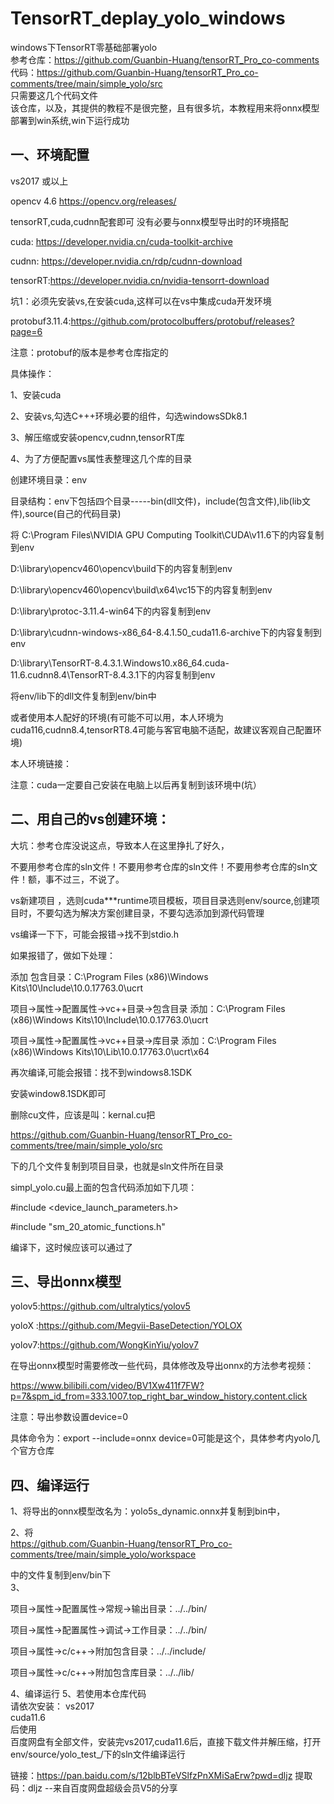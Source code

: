 # TensorRT_deplay_yolo_windows  
windows下TensorRT零基础部署yolo    
参考仓库：https://github.com/Guanbin-Huang/tensorRT_Pro_co-comments    
代码：https://github.com/Guanbin-Huang/tensorRT_Pro_co-comments/tree/main/simple_yolo/src     
只需要这几个代码文件  
该仓库，以及，其提供的教程不是很完整，且有很多坑，本教程用来将onnx模型部署到win系统,win下运行成功   

一、环境配置            
------------  

vs2017 或以上  

opencv 4.6 https://opencv.org/releases/  

tensorRT,cuda,cudnn配套即可 没有必要与onnx模型导出时的环境搭配  

cuda: https://developer.nvidia.cn/cuda-toolkit-archive  

cudnn: https://developer.nvidia.cn/rdp/cudnn-download 

tensorRT:https://developer.nvidia.cn/nvidia-tensorrt-download  

坑1：必须先安装vs,在安装cuda,这样可以在vs中集成cuda开发环境  

protobuf3.11.4:https://github.com/protocolbuffers/protobuf/releases?page=6  

注意：protobuf的版本是参考仓库指定的  

具体操作：

1、安装cuda  

2、安装vs,勾选C+++环境必要的组件，勾选windowsSDk8.1  

3、解压缩或安装opencv,cudnn,tensorRT库  

4、为了方便配置vs属性表整理这几个库的目录  

创建环境目录：env  

目录结构：env下包括四个目录-----bin(dll文件)，include(包含文件),lib(lib文件),source(自己的代码目录)  

将 C:\Program Files\NVIDIA GPU Computing Toolkit\CUDA\v11.6下的内容复制到env  

   D:\library\opencv460\opencv\build下的内容复制到env  
   
   D:\library\opencv460\opencv\build\x64\vc15下的内容复制到env     
   
   D:\library\protoc-3.11.4-win64下的内容复制到env     
   
   D:\library\cudnn-windows-x86_64-8.4.1.50_cuda11.6-archive下的内容复制到env  
   
   D:\library\TensorRT-8.4.3.1.Windows10.x86_64.cuda-11.6.cudnn8.4\TensorRT-8.4.3.1下的内容复制到env   
   
   将env/lib下的dll文件复制到env/bin中      
   
   或者使用本人配好的环境(有可能不可以用，本人环境为cuda116,cudnn8.4,tensorRT8.4可能与客官电脑不适配，故建议客观自己配置环境)   
   
   本人环境链接：    
   
   注意：cuda一定要自己安装在电脑上以后再复制到该环境中(坑）  
   
二、用自己的vs创建环境：  
-----------------------
大坑：参考仓库没说这点，导致本人在这里挣扎了好久，

不要用参考仓库的sln文件！不要用参考仓库的sln文件！不要用参考仓库的sln文件！额，事不过三，不说了。 

vs新建项目 ，选则cuda***runtime项目模板，项目目录选则env/source,创建项目时，不要勾选为解决方案创建目录，不要勾选添加到源代码管理  

vs编译一下下，可能会报错->找不到stdio.h  

如果报错了，做如下处理：  

添加 包含目录：C:\Program Files (x86)\Windows Kits\10\Include\10.0.17763.0\ucrt  

项目->属性->配置属性->vc++目录->包含目录   添加：C:\Program Files (x86)\Windows Kits\10\Include\10.0.17763.0\ucrt    

项目->属性->配置属性->vc++目录->库目录   添加：C:\Program Files (x86)\Windows Kits\10\Lib\10.0.17763.0\ucrt\x64  

再次编译,可能会报错：找不到windows8.1SDK  

安装window8.1SDK即可    

删除cu文件，应该是叫：kernal.cu把  

https://github.com/Guanbin-Huang/tensorRT_Pro_co-comments/tree/main/simple_yolo/src    

下的几个文件复制到项目目录，也就是sln文件所在目录    

simpl_yolo.cu最上面的包含代码添加如下几项：  

#include <device_launch_parameters.h>  

#include "sm_20_atomic_functions.h"  

编译下，这时候应该可以通过了  

三、导出onnx模型
----------------
yolov5:https://github.com/ultralytics/yolov5  

yoloX :https://github.com/Megvii-BaseDetection/YOLOX  

yolov7:https://github.com/WongKinYiu/yolov7  

在导出onnx模型时需要修改一些代码，具体修改及导出onnx的方法参考视频：  

https://www.bilibili.com/video/BV1Xw411f7FW?p=7&spm_id_from=333.1007.top_right_bar_window_history.content.click    

注意：导出参数设置device=0  

具体命令为：export --include=onnx device=0可能是这个，具体参考内yolo几个官方仓库   


四、编译运行  
------------
1、将导出的onnx模型改名为：yolo5s_dynamic.onnx并复制到bin中，  

2、将  
https://github.com/Guanbin-Huang/tensorRT_Pro_co-comments/tree/main/simple_yolo/workspace  

中的文件复制到env/bin下  
3、  

   项目->属性->配置属性->常规->输出目录：../../bin/  
   
   项目->属性->配置属性->调试->工作目录：../../bin/  
   
   项目->属性->c/c++->附加包含目录：../../include/    
   
   项目->属性->c/c++->附加包含库目录：../../lib/    
   
4、编译运行 
5、若使用本仓库代码  
请依次安装：
vs2017  
cuda11.6  
后使用  
百度网盘有全部文件，安装完vs2017,cuda11.6后，直接下载文件并解压缩，打开env/source/yolo_test_/下的sln文件编译运行  

  链接：https://pan.baidu.com/s/12blbBTeVSlfzPnXMiSaErw?pwd=dljz 
提取码：dljz 
--来自百度网盘超级会员V5的分享
